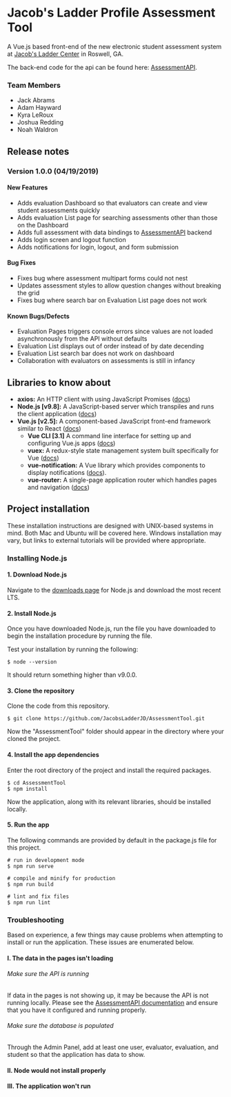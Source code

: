 # Jacob's Ladder Profile Assessment Tool
A Vue.js based front-end of the new electronic student assessment system at [Jacob's Ladder Center](https://www.jacobsladdercenter.com/) in Roswell, GA.

The back-end code for the api can be found here: [AssessmentAPI](https://github.com/JacobsLadderJD/AssessmentAPI).
### Team Members
- Jack Abrams
- Adam Hayward
- Kyra LeRoux
- Joshua Redding
- Noah Waldron

## Release notes
### Version 1.0.0 (04/19/2019)
#### New Features
- Adds evaluation Dashboard so that evaluators can create and view student assessments quickly
- Adds evaluation List page for searching assessments other than those on the Dashboard
- Adds full assessment with data bindings to [AssessmentAPI](https://github.com/JacobsLadderJD/AssessmentAPI) backend
- Adds login screen and logout function
- Adds notifications for login, logout, and form submission

#### Bug Fixes
- Fixes bug where assessment multipart forms could not nest
- Updates assessment styles to allow question changes without breaking the grid
- Fixes bug where search bar on Evaluation List page does not work

#### Known Bugs/Defects
- Evaluation Pages triggers console errors since values are not loaded asynchronously from the API without defaults
- Evaluation List displays out of order instead of by date decending
- Evaluation List search bar does not work on dashboard
- Collaboration with evaluators on assessments is still in infancy

## Libraries to know about
- **axios:** An HTTP client with using JavaScript Promises ([docs](https://github.com/axios/axios))
- **Node.js [v9.8]:** A JavaScript-based server which transpiles and runs the client application ([docs](https://nodejs.org/en/))
- **Vue.js [v2.5]:** A component-based JavaScript front-end framework similar to React ([docs](https://vuejs.org/v2/guide/))
  - **Vue CLI [3.1]** A command line interface for setting up and configuring Vue.js apps ([docs](https://cli.vuejs.org/guide/))
  - **vuex:** A redux-style state management system built specifically for Vue ([docs](https://vuex.vuejs.org/))
  - **vue-notification:** A Vue library which provides components to display notifications ([docs](https://github.com/euvl/vue-notification/)).
  - **vue-router:** A single-page application router which handles pages and navigation ([docs](https://router.vuejs.org/))

## Project installation
These installation instructions are designed with UNIX-based systems in mind. Both Mac and Ubuntu will be covered here. Windows installation may vary, but links to external tutorials will be provided where appropriate.

### Installing Node.js
#### 1. Download Node.js
Navigate to the [downloads page](https://nodejs.org/en/download/) for Node.js and download the most recent LTS.
#### 2. Install Node.js
Once you have downloaded Node.js, run the file you have downloaded to begin the installation procedure by running the file.

Test your installation by running the following:
```shell
$ node --version
```
It should return something higher than v9.0.0.
#### 3. Clone the repository
Clone the code from this repository.
```shell
$ git clone https://github.com/JacobsLadderJD/AssessmentTool.git
```
Now the "AssessmentTool" folder should appear in the directory where your cloned the project.
#### 4. Install the app dependencies
Enter the root directory of the project and install the required packages.
```shell
$ cd AssessmentTool
$ npm install
```
Now the application, along with its relevant libraries, should be installed locally.

#### 5. Run the app
The following commands are provided by default in the package.js file for this project.
```shell
# run in development mode
$ npm run serve

# compile and minify for production
$ npm run build

# lint and fix files
$ npm run lint
```
### Troubleshooting
Based on experience, a few things may cause problems when attempting to install or run the application. These issues are enumerated below.
#### I. The data in the pages isn't loading
###### Make sure the API is running
If data in the pages is not showing up, it may be because the API is not running locally. Please see the [AssessmentAPI documentation]() and ensure that you have it configured and running properly.
###### Make sure the database is populated
Through the Admin Panel, add at least one user, evaluator, evaluation, and student so that the application has data to show.

#### II. Node would not install properly

#### III. The application won't run
